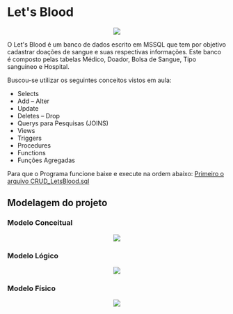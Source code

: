 # Let's Blood</br>
<p align="center">
  <img src="https://github.com/sathyagimenes/LetsBlood/blob/main/imagens/LOGO.png"/>
</p>
O Let's Blood é um banco de dados escrito em MSSQL que tem por objetivo cadastrar doações de sangue e suas respectivas informações. Este banco é composto pelas tabelas Médico, Doador, Bolsa de Sangue, Tipo sanguineo e Hospital.</br>

Buscou-se utilizar os seguintes conceitos vistos em aula:
- Selects
- Add – Alter
- Update
- Deletes – Drop
- Querys para Pesquisas (JOINS)
- Views
- Triggers
- Procedures
- Functions
- Funções Agregadas

Para que o Programa funcione baixe e execute na ordem abaixo:
<a href=“https://github.com/MateusASF/LetsBlood/blob/main/CRUD_LetsBlood.sql“>Primeiro o arquivo CRUD_LetsBlood.sql</a>


## Modelagem do projeto</br>
### Modelo Conceitual</br>
<p align="center">
  <img src="https://github.com/sathyagimenes/LetsBlood/blob/main/imagens/Doa%C3%A7%C3%A3o%20de%20sangue-Conceitual.png"/>
</p>

### Modelo Lógico</br>
<p align="center">
  <img src="https://github.com/sathyagimenes/LetsBlood/blob/main/imagens/Doa%C3%A7%C3%A3o%20de%20sangue-L%C3%B3gico.png"/>
</p>

### Modelo Físico</br>
<p align="center">
  <img src="https://github.com/sathyagimenes/LetsBlood/blob/main/imagens/Doa%C3%A7%C3%A3o%20de%20sangue-F%C3%ADsico.png"/>
</p>
